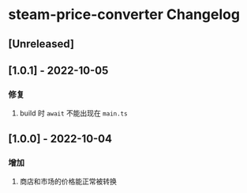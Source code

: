 <!-- Keep a Changelog guide -> https://keepachangelog.com -->

# steam-price-converter Changelog

## [Unreleased]

## [1.0.1] - 2022-10-05

### 修复

1. build 时 `await` 不能出现在 `main.ts` 

## [1.0.0] - 2022-10-04

### 增加

1. 商店和市场的价格能正常被转换
